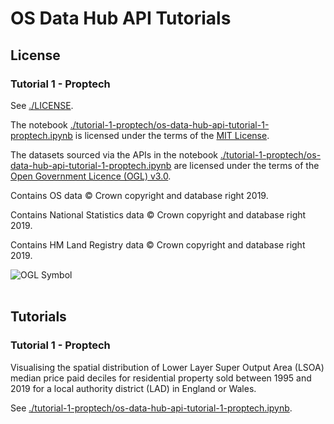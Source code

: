 # OS Data Hub API Tutorials

## License 

### Tutorial 1 - Proptech

See [./LICENSE](./LICENSE).

The notebook [./tutorial-1-proptech/os-data-hub-api-tutorial-1-proptech.ipynb](./tutorial-1-proptech/os-data-hub-api-tutorial-1-proptech.ipynb) is licensed under the terms of the [MIT License](https://github.com/OrdnanceSurvey/os-data-hub-api-tutorials/blob/master/LICENSE).

The datasets sourced via the APIs in the notebook [./tutorial-1-proptech/os-data-hub-api-tutorial-1-proptech.ipynb](./tutorial-1-proptech/os-data-hub-api-tutorial-1-proptech.ipynb) are licensed under the terms of the [Open Government Licence (OGL) v3.0](http://www.nationalarchives.gov.uk/doc/open-government-licence/version/3/). 

Contains OS data © Crown copyright and database right 2019.

Contains National Statistics data © Crown copyright and database right 2019.

Contains HM Land Registry data © Crown copyright and database right 2019.

<img src="http://www.nationalarchives.gov.uk/images/infoman/ogl-symbol-41px-retina-black.png"
     alt="OGL Symbol"
     align="left" />

<br>
<br>

## Tutorials

### Tutorial 1 - Proptech

Visualising the spatial distribution of Lower Layer Super Output Area (LSOA) median price paid deciles for residential property sold between 1995 and 2019 for a local authority district (LAD) in England or Wales.

See [./tutorial-1-proptech/os-data-hub-api-tutorial-1-proptech.ipynb](./tutorial-1-proptech/os-data-hub-api-tutorial-1-proptech.ipynb).